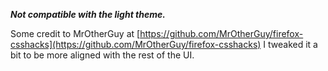 ***Not compatible with the light theme.***

Some credit to MrOtherGuy at [https://github.com/MrOtherGuy/firefox-csshacks](https://github.com/MrOtherGuy/firefox-csshacks) 
I tweaked it a bit to be more aligned with the rest of the UI.

